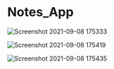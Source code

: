 # Notes_App

![Screenshot 2021-09-08 175333](https://user-images.githubusercontent.com/49361884/132508872-685ef26b-f858-421f-8753-f686f030b196.png)

![Screenshot 2021-09-08 175419](https://user-images.githubusercontent.com/49361884/132508886-25026786-4196-4045-93d5-ec2b464569cc.png)

![Screenshot 2021-09-08 175435](https://user-images.githubusercontent.com/49361884/132508896-67974ce4-81af-4439-8c0b-16eecc010993.png)

